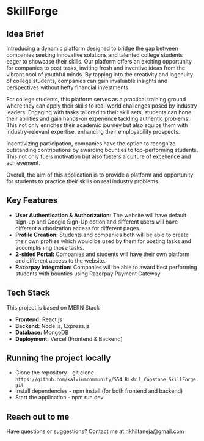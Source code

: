 # SkillForge

## Idea Brief

Introducing a dynamic platform designed to bridge the gap between companies seeking innovative solutions and talented college students eager to showcase their skills. Our platform offers an exciting opportunity for companies to post tasks, inviting fresh and inventive ideas from the vibrant pool of youthful minds. By tapping into the creativity and ingenuity of college students, companies can gain invaluable insights and perspectives without hefty financial investments.

For college students, this platform serves as a practical training ground where they can apply their skills to real-world challenges posed by industry leaders. Engaging with tasks tailored to their skill sets, students can hone their abilities and gain hands-on experience tackling authentic problems. This not only enriches their academic journey but also equips them with industry-relevant expertise, enhancing their employability prospects.

Incentivizing participation, companies have the option to recognize outstanding contributions by awarding bounties to top-performing students. This not only fuels motivation but also fosters a culture of excellence and achievement.

Overall, the aim of this application is to provide a platform and opportunity for students to practice their skills on real industry problems.

## Key Features

- **User Authentication & Authorization:** The website will have default sign-up and Google Sign-Up option and different users will have different authorization access for different pages.
- **Profile Creation:** Students and companies both will be able to create their own profiles which would be used by them for posting tasks and accomplishing those tasks.
- **2-sided Portal:** Companies and students will have their own platform and different access to the website.
- **Razorpay Integration:** Companies will be able to award best performing students with bounties using Razorpay Payment Gateway.

## Tech Stack

This project is based on MERN Stack

- **Frontend:** React.js
- **Backend:** Node.js, Express.js
- **Database:** MongoDB
- **Deployment:** Vercel (Frontend & Backend)


## Running the project locally

- Clone the repository -  git clone `https://github.com/kalviumcommunity/S54_Rikhil_Capstone_SkillForge.git`
- Install dependencies - npm install (for both frontend and backend)
- Start the application - npm run dev

## Reach out to me

Have questions or suggestions? Contact me at [rikhiltaneja@gmail.com](mailto:rikhiltaneja@gmail.com)

